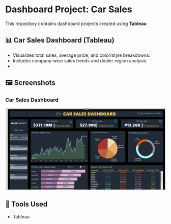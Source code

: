 # Dashboard Project: Car Sales
This repository contains dashboard projects created using **Tableau**
## 📊 Car Sales Dashboard (Tableau)
- Visualizes total sales, average price, and color/style breakdowns.
- Includes company-wise sales trends and dealer region analysis.
- 
## 🖼️ Screenshots

### Car Sales Dashboard
<img src="Screenshot 2025-05-24 170054.png"/>

## 🔧 Tools Used
- Tableau
